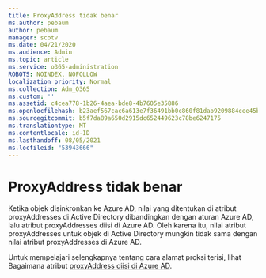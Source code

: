 ```yaml
---
title: ProxyAddress tidak benar
ms.author: pebaum
author: pebaum
manager: scotv
ms.date: 04/21/2020
ms.audience: Admin
ms.topic: article
ms.service: o365-administration
ROBOTS: NOINDEX, NOFOLLOW
localization_priority: Normal
ms.collection: Adm_O365
ms.custom: ''
ms.assetid: c4cea778-1b26-4aea-bde8-4b7605e35886
ms.openlocfilehash: b23aef567cac6a613e7f36491bb0c860f81dab9209884cee45b717f1011952f9
ms.sourcegitcommit: b5f7da89a650d2915dc652449623c78be6247175
ms.translationtype: MT
ms.contentlocale: id-ID
ms.lasthandoff: 08/05/2021
ms.locfileid: "53943666"
---
```

# <a name="proxyaddress-incorrect"></a>ProxyAddress tidak benar

Ketika objek disinkronkan ke Azure AD, nilai yang ditentukan di atribut proxyAddresses di Active Directory dibandingkan dengan aturan Azure AD, lalu atribut proxyAddresses diisi di Azure AD. Oleh karena itu, nilai atribut proxyAddresses untuk objek di Active Directory mungkin tidak sama dengan nilai atribut proxyAddresses di Azure AD.
  
Untuk mempelajari selengkapnya tentang cara alamat proksi terisi, lihat Bagaimana atribut [proxyAddress diisi di Azure AD](https://support.microsoft.com/help/3190357/how-the-proxyaddresses-attribute-is-populated-in-azure-ad).
  

